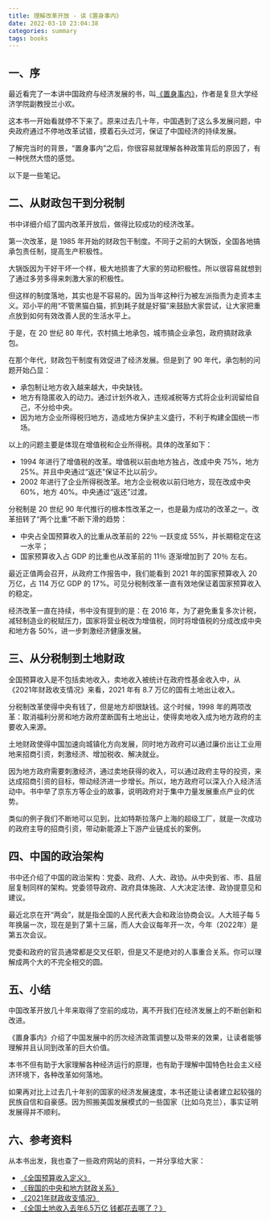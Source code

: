 ```yaml
---
title: 理解改革开放 - 读《置身事内》
date: 2022-03-10 23:04:38
categories: summary
tags: books
---
```


## 一、序

最近看完了一本讲中国政府与经济发展的书，叫[《置身事内》](https://book.douban.com/subject/35546622/)，作者是复旦大学经济学院副教授兰小欢。

这本书一开始看就停不下来了。原来过去几十年，中国遇到了这么多发展问题，中央政府通过不停地改革试错，摸着石头过河，保证了中国经济的持续发展。

了解完当时的背景，“置身事内”之后，你很容易就理解各种政策背后的原因了，有一种恍然大悟的感觉。

以下是一些笔记。

## 二、从财政包干到分税制

书中详细介绍了国内改革开放后，做得比较成功的经济改革。

第一次改革，是 1985 年开始的财政包干制度。不同于之前的大锅饭，全国各地搞承包责任制，提高生产积极性。

大锅饭因为干好干坏一个样，极大地损害了大家的劳动积极性。所以很容易就想到了通过多劳多得来刺激大家的积极性。

但这样的制度落地，其实也是不容易的。因为当年这种行为被左派指责为走资本主义。邓小平的用“不管黑猫白猫，抓到耗子就是好猫”来鼓励大家尝试，让大家把重点放到如何有效改善人民的生活水平上。

于是，在 20 世纪 80 年代，农村搞土地承包，城市搞企业承包，政府搞财政承包。

在那个年代，财政包干制度有效促进了经济发展。但是到了 90 年代，承包制的问题开始凸显：

 * 承包制让地方收入越来越大，中央缺钱。
 * 地方有隐匿收入的动力。通过计划外收入，违规减税等方式将企业利润留给自己，不分给中央。
 * 因为地方企业所得税归地方，造成地方保护主义盛行，不利于构建全国统一市场。

以上的问题主要是体现在增值税和企业所得税。具体的改革如下：

 * 1994 年进行了增值税的改革。增值税以前由地方独占，改成中央 75%，地方 25%。并且中央通过“返还”保证不比以前少。
 * 2002 年进行了企业所得税改革。地方企业税收以前归地方，现在改成中央 60%，地方 40%。中央通过“返还”过渡。

分税制是 20 世纪 90 年代推行的根本性改革之一，也是最为成功的改革之一。改革扭转了“两个比重”不断下滑的趋势：

 * 中央占全国预算收入的比重从改革前的 22％ 一跃变成 55%，并长期稳定在这一水平；
 * 国家预算收入占 GDP 的比重也从改革前的 11％ 逐渐增加到了 20％ 左右。

最近正值两会召开，从政府工作报告中，我们能看到 2021 年的国家预算收入 20 万亿，占 114 万亿 GDP 的 17%。可见分税制改革一直有效地保证着国家预算收入的稳定。

经济改革一直在持续，书中没有提到的是：在 2016 年，为了避免重复多次计税，减轻制造业的税赋压力，国家将营业税改为增值税，同时将增值税的分成改成中央和地方各 50%，进一步刺激经济健康发展。

## 三、从分税制到土地财政

全国预算收入是不包括卖地收入，卖地收入被统计在政府性基金收入中，从《2021年财政收支情况》来看，2021 年有 8.7 万亿的国有土地出让收入。

分税制改革使得中央有钱了，但是地方却很缺钱。这个时候，1998 年的两项改革：取消福利分房和地方政府垄断国有土地出让，使得卖地收入成为地方政府的主要收入来源。

土地财政使得中国加速向城镇化方向发展，同时地方政府可以通过廉价出让工业用地来招商引资，刺激经济、增加税收、解决就业。

因为地方政府需要刺激经济，通过卖地获得的收入，可以通过政府主导的投资，来达成招商引资的目标，带动经济进一步增长。所以，地方政府可以深入介入经济活动中。书中举了京东方等企业的故事，说明政府对于集中力量发展重点产业的优势。

类似的例子我们不断地可以见到，比如特斯拉落户上海的超级工厂，就是一次成功的政府主导的招商引资，带动新能源上下游产业链成长的案例。

## 四、中国的政治架构

书中还介绍了中国的政治架构：党委、政府、人大、政协。从中央到省、市、县层层复制同样的架构。党委领导政府、政府具体施政、人大决定法律、政协提意见和建议。

最近北京在开“两会”，就是指全国的人民代表大会和政治协商会议。人大班子每 5 年换届一次，现在是到了第十三届，而人大会议每年开一次，今年（2022年）是第五次会议。

党委和政府的官员通常都是交叉任职，但是又不是绝对的人事重合关系。你可以理解成两个大的不完全相交的圆。

## 五、小结

中国改革开放几十年来取得了空前的成功，离不开我们在经济发展上的不断创新和改进。

《置身事内》介绍了中国发展中的历次经济政策调整以及带来的效果，让读者能够理解并且认同到改革的巨大价值。

本书不但有助于大家理解各种经济运行的原理，也有助于理解中国特色社会主义经济环境下，各种改革如何落地。

如果再对比上过去几十年别的国家的经济发展速度，本书还能让读者建立起较强的民族自信和自豪感。因为照搬美国发展模式的一些国家（比如乌克兰），事实证明发展得并不顺利。

## 六、参考资料

从本书出发，我也查了一些政府网站的资料，一并分享给大家：

 * [《全国预算收入定义》](http://www.stats.gov.cn/tjsj/ndsj/2018/html/zb07.htm)
 * [《我国的中央和地方财政关系》 ](http://www.npc.gov.cn/npc/c30834/202008/08bd6bb3168e4916a2da92ac68771386.shtml)
 * [《2021年财政收支情况》 ](http://gks.mof.gov.cn/tongjishuju/202201/t20220128_3785692.htm)
 * [《全国土地收入去年6.5万亿 钱都花去哪了？》](https://finance.sina.cn/2019-03-21/detail-ihtxyzsk9155411.d.html?vt=4&pos=108)

